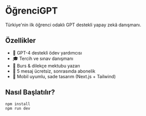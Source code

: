 # ÖğrenciGPT

Türkiye'nin ilk öğrenci odaklı GPT destekli yapay zekâ danışmanı.

## Özellikler

- 🧠 GPT-4 destekli ödev yardımcısı  
- 🎓 Tercih ve sınav danışmanı  
- 🧾 Burs & dilekçe mektubu yazarı  
- 💬 5 mesaj ücretsiz, sonrasında abonelik  
- 🎨 Mobil uyumlu, sade tasarım (Next.js + Tailwind)

## Nasıl Başlatılır?

```bash
npm install
npm run dev
